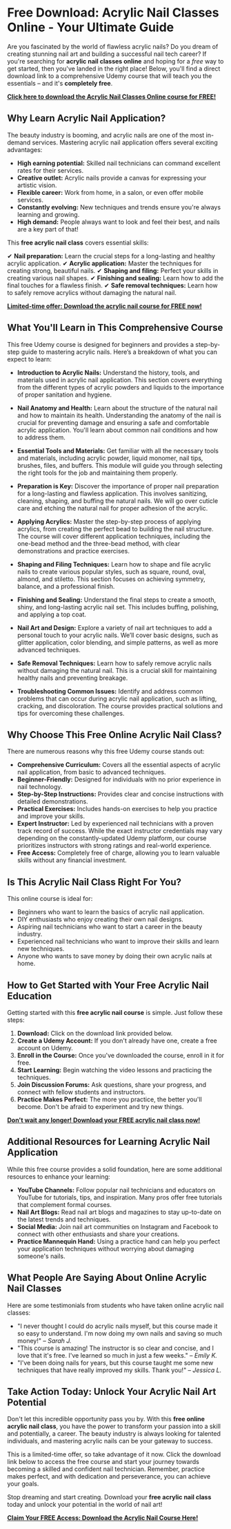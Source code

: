 # Free Download: Acrylic Nail Classes Online - Your Ultimate Guide

Are you fascinated by the world of flawless acrylic nails? Do you dream of creating stunning nail art and building a successful nail tech career? If you're searching for **acrylic nail classes online** and hoping for a *free* way to get started, then you've landed in the right place! Below, you'll find a direct download link to a comprehensive Udemy course that will teach you the essentials – and it's **completely free**.

[**Click here to download the Acrylic Nail Classes Online course for FREE!**](https://udemywork.com/acrylic-nail-classes-online)

## Why Learn Acrylic Nail Application?

The beauty industry is booming, and acrylic nails are one of the most in-demand services. Mastering acrylic nail application offers several exciting advantages:

*   **High earning potential:** Skilled nail technicians can command excellent rates for their services.
*   **Creative outlet:** Acrylic nails provide a canvas for expressing your artistic vision.
*   **Flexible career:** Work from home, in a salon, or even offer mobile services.
*   **Constantly evolving:** New techniques and trends ensure you're always learning and growing.
*   **High demand:** People always want to look and feel their best, and nails are a key part of that!

This **free acrylic nail class** covers essential skills:

✔ **Nail preparation:** Learn the crucial steps for a long-lasting and healthy acrylic application.
✔ **Acrylic application:** Master the techniques for creating strong, beautiful nails.
✔ **Shaping and filing:** Perfect your skills in creating various nail shapes.
✔ **Finishing and sealing:** Learn how to add the final touches for a flawless finish.
✔ **Safe removal techniques:** Learn how to safely remove acrylics without damaging the natural nail.

[**Limited-time offer: Download the acrylic nail course for FREE now!**](https://udemywork.com/acrylic-nail-classes-online)

## What You'll Learn in This Comprehensive Course

This free Udemy course is designed for beginners and provides a step-by-step guide to mastering acrylic nails. Here’s a breakdown of what you can expect to learn:

*   **Introduction to Acrylic Nails:** Understand the history, tools, and materials used in acrylic nail application. This section covers everything from the different types of acrylic powders and liquids to the importance of proper sanitation and hygiene.

*   **Nail Anatomy and Health:** Learn about the structure of the natural nail and how to maintain its health. Understanding the anatomy of the nail is crucial for preventing damage and ensuring a safe and comfortable acrylic application. You'll learn about common nail conditions and how to address them.

*   **Essential Tools and Materials:** Get familiar with all the necessary tools and materials, including acrylic powder, liquid monomer, nail tips, brushes, files, and buffers. This module will guide you through selecting the right tools for the job and maintaining them properly.

*   **Preparation is Key:** Discover the importance of proper nail preparation for a long-lasting and flawless application. This involves sanitizing, cleaning, shaping, and buffing the natural nails. We will go over cuticle care and etching the natural nail for proper adhesion of the acrylic.

*   **Applying Acrylics:** Master the step-by-step process of applying acrylics, from creating the perfect bead to building the nail structure. The course will cover different application techniques, including the one-bead method and the three-bead method, with clear demonstrations and practice exercises.

*   **Shaping and Filing Techniques:** Learn how to shape and file acrylic nails to create various popular styles, such as square, round, oval, almond, and stiletto. This section focuses on achieving symmetry, balance, and a professional finish.

*   **Finishing and Sealing:** Understand the final steps to create a smooth, shiny, and long-lasting acrylic nail set. This includes buffing, polishing, and applying a top coat.

*   **Nail Art and Design:** Explore a variety of nail art techniques to add a personal touch to your acrylic nails. We’ll cover basic designs, such as glitter application, color blending, and simple patterns, as well as more advanced techniques.

*   **Safe Removal Techniques:** Learn how to safely remove acrylic nails without damaging the natural nail. This is a crucial skill for maintaining healthy nails and preventing breakage.

*   **Troubleshooting Common Issues:** Identify and address common problems that can occur during acrylic nail application, such as lifting, cracking, and discoloration. The course provides practical solutions and tips for overcoming these challenges.

## Why Choose This Free Online Acrylic Nail Class?

There are numerous reasons why this free Udemy course stands out:

*   **Comprehensive Curriculum:** Covers all the essential aspects of acrylic nail application, from basic to advanced techniques.
*   **Beginner-Friendly:** Designed for individuals with no prior experience in nail technology.
*   **Step-by-Step Instructions:** Provides clear and concise instructions with detailed demonstrations.
*   **Practical Exercises:** Includes hands-on exercises to help you practice and improve your skills.
*   **Expert Instructor:** Led by experienced nail technicians with a proven track record of success. While the exact instructor credentials may vary depending on the constantly-updated Udemy platform, our course prioritizes instructors with strong ratings and real-world experience.
*   **Free Access:** Completely free of charge, allowing you to learn valuable skills without any financial investment.

## Is This Acrylic Nail Class Right For You?

This online course is ideal for:

*   Beginners who want to learn the basics of acrylic nail application.
*   DIY enthusiasts who enjoy creating their own nail designs.
*   Aspiring nail technicians who want to start a career in the beauty industry.
*   Experienced nail technicians who want to improve their skills and learn new techniques.
*   Anyone who wants to save money by doing their own acrylic nails at home.

## How to Get Started with Your Free Acrylic Nail Education

Getting started with this **free acrylic nail course** is simple. Just follow these steps:

1.  **Download:** Click on the download link provided below.
2.  **Create a Udemy Account:** If you don't already have one, create a free account on Udemy.
3.  **Enroll in the Course:** Once you've downloaded the course, enroll in it for free.
4.  **Start Learning:** Begin watching the video lessons and practicing the techniques.
5.  **Join Discussion Forums:** Ask questions, share your progress, and connect with fellow students and instructors.
6.  **Practice Makes Perfect:** The more you practice, the better you'll become. Don't be afraid to experiment and try new things.

[**Don't wait any longer! Download your FREE acrylic nail class now!**](https://udemywork.com/acrylic-nail-classes-online)

## Additional Resources for Learning Acrylic Nail Application

While this free course provides a solid foundation, here are some additional resources to enhance your learning:

*   **YouTube Channels:** Follow popular nail technicians and educators on YouTube for tutorials, tips, and inspiration. Many pros offer free tutorials that complement formal courses.
*   **Nail Art Blogs:** Read nail art blogs and magazines to stay up-to-date on the latest trends and techniques.
*   **Social Media:** Join nail art communities on Instagram and Facebook to connect with other enthusiasts and share your creations.
*   **Practice Mannequin Hand:** Using a practice hand can help you perfect your application techniques without worrying about damaging someone's nails.

## What People Are Saying About Online Acrylic Nail Classes

Here are some testimonials from students who have taken online acrylic nail classes:

*   "I never thought I could do acrylic nails myself, but this course made it so easy to understand. I'm now doing my own nails and saving so much money!" – *Sarah J.*
*   "This course is amazing! The instructor is so clear and concise, and I love that it's free. I've learned so much in just a few weeks." – *Emily K.*
*   "I've been doing nails for years, but this course taught me some new techniques that have really improved my skills. Thank you!" – *Jessica L.*

## Take Action Today: Unlock Your Acrylic Nail Art Potential

Don't let this incredible opportunity pass you by. With this **free online acrylic nail class**, you have the power to transform your passion into a skill and potentially, a career. The beauty industry is always looking for talented individuals, and mastering acrylic nails can be your gateway to success.

This is a limited-time offer, so take advantage of it now. Click the download link below to access the free course and start your journey towards becoming a skilled and confident nail technician. Remember, practice makes perfect, and with dedication and perseverance, you can achieve your goals.

Stop dreaming and start creating. Download your **free acrylic nail class** today and unlock your potential in the world of nail art!

[**Claim Your FREE Access: Download the Acrylic Nail Course Here!**](https://udemywork.com/acrylic-nail-classes-online)

